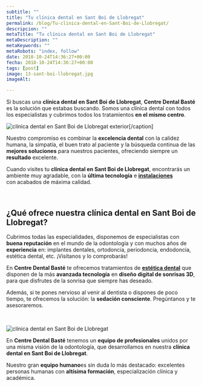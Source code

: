 ```yaml
---
subtitle: ""
title: "Tu clínica dental en Sant Boi de Llobregat"
permalink: /blog/Tu-clinica-dental-en-Sant-Boi-de-Llobregat/
descripcion: ""
metaTitle: "Tu clínica dental en Sant Boi de Llobregat"
metaDescription: ""
metaKeywords: ""
metaRobots: "index, follow"
date: 2018-10-24T14:36:27+00:00
fecha: 2018-10-24T14:36:27+00:00
tags: [post]
image: 13-sant-boi-llobregat.jpg
imageAlt: 

---
```




Si buscas una **clínica dental en Sant Boi de Llobregat**, **Centre Dental Basté** es la solución que estabas buscando. Somos una clínica dental con todos los especialistas y cubrimos todos los tratamientos **en el mismo centro**.

![clínica dental en Sant Boi de Llobregat](/assets/static/images/blog/blog-inner/clinica-dental-sant-boi-llobregat-6-1024x600.jpg) exterior[/caption]



Nuestro compromiso es combinar la **excelencia dental** con la calidez humana, la simpatía, el buen trato al paciente y la búsqueda continua de las **mejores soluciones** para nuestros pacientes, ofreciendo siempre un **resultado** excelente.

Cuando visites tu **clínica dental en Sant Boi de Llobregat**, encontrarás un ambiente muy agradable, con la **última tecnología** e [**instalaciones**](https://centredentalbaste.com/la-clinica/) con acabados de máxima calidad.




 

## ¿Qué ofrece nuestra **clínica dental en Sant Boi de Llobregat**?


Cubrimos todas las especialidades, disponemos de especialistas con **buena reputación** en el mundo de la odontología y con muchos años de **experiencia** en: implantes dentales, ortodoncia, periodoncia, endodoncia, estética dental, etc. ¡Visítanos y lo comprobarás!

En **Centre Dental Basté** te ofrecemos tratamientos de [**estética dental**](https://centredentalbaste.com/tratamientos/estetica-dental-sant-boi-de-llobregat/) que disponen de la más **avanzada tecnología** en **diseño digital de sonrisas 3D**, para que disfrutes de la sonrisa que siempre has deseado.

Además, si te pones nervioso al venir al dentista o dispones de poco tiempo, te ofrecemos la solución: la **sedación consciente**. Pregúntanos y te asesoraremos.

 

![clínica dental en Sant Boi de Llobregat](/assets/static/images/blog/clinica.jpg)

En **Centre Dental Basté** tenemos un **equipo de profesionales** unidos por una misma visión de la odontología, que desarrollamos en nuestra **clínica dental en Sant Boi de Llobregat**.

Nuestro gran **equipo humano**es sin duda lo más destacado: excelentes personas humanas con **altísima formación**, especialización clínica y académica.

